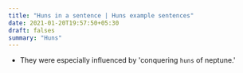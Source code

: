 ```yaml
---
title: "Huns in a sentence | Huns example sentences"
date: 2021-01-20T19:57:50+05:30
draft: falses
summary: "Huns"
---
```

- They were especially influenced by 'conquering `huns` of neptune.'
                 
